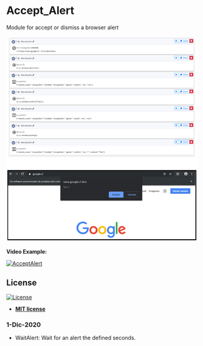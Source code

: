 # Accept_Alert
Module for accept or dismiss a browser alert


![alt text](https://raw.githubusercontent.com/rocketbot-cl/Accept_Alert/master/example/alert.png)

<strong>Video Example:</strong>

[![AcceptAlert](https://img.youtube.com/vi/ws_Xo2I8iBU/0.jpg)](https://www.youtube.com/watch?v=ws_Xo2I8iBU "AcceptAlert")


<h2>License</h2>

<p><a href="http://badges.mit-license.org" rel="nofollow"><img src="https://camo.githubusercontent.com/107590fac8cbd65071396bb4d04040f76cde5bde/687474703a2f2f696d672e736869656c64732e696f2f3a6c6963656e73652d6d69742d626c75652e7376673f7374796c653d666c61742d737175617265" alt="License" data-canonical-src="http://img.shields.io/:license-mit-blue.svg?style=flat-square" style="max-width:100%;"></a></p>

<ul>
  <li><strong><a href="http://opensource.org/licenses/mit-license.php" rel="nofollow">MIT license</a></strong></li>
</ul>  

### 1-Dic-2020
- WaitAlert: Wait for an alert the defined seconds.
